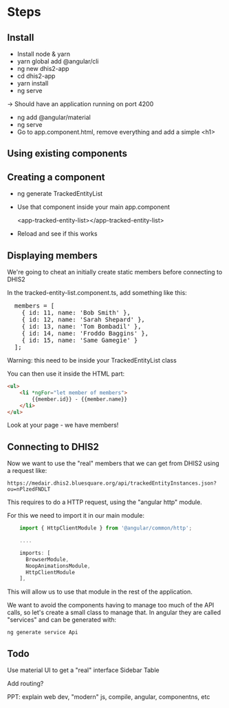 # Steps

## Install

- Install node & yarn
- yarn global add @angular/cli
- ng new dhis2-app
- cd dhis2-app
- yarn install
- ng serve

-> Should have an application running on port 4200

- ng add @angular/material
- ng serve
- Go to app.component.html, remove everything and add a simple &lt;h1>

## Using existing components

## Creating a component

- ng generate TrackedEntityList
- Use that component inside your main app.component

    &lt;app-tracked-entity-list>&lt;/app-tracked-entity-list>

- Reload and see if this works

## Displaying members

We're going to cheat an initially create static members before connecting to DHIS2

In the tracked-entity-list.component.ts, add something like this:

<pre>
  members = [
    { id: 11, name: 'Bob Smith' },
    { id: 12, name: 'Sarah Shepard' },
    { id: 13, name: 'Tom Bombadil' },
    { id: 14, name: 'Froddo Baggins' },
    { id: 15, name: 'Same Gamegie' }
  ];
</pre>

Warning: this need to be inside your TrackedEntityList class

You can then use it inside the HTML part:

```html
<ul>
    <li *ngFor="let member of members">
        {{member.id}} - {{member.name}}
    </li>
</ul>
```

Look at your page - we have members!

## Connecting to DHIS2

Now we want to use the "real" members that we can get from DHIS2 using a request like:

    https://medair.dhis2.bluesquare.org/api/trackedEntityInstances.json?ou=nPlzedFNDLT

This requires to do a HTTP request, using the "angular http" module.

For this we need to import it in our main module:

```javascript
    import { HttpClientModule } from '@angular/common/http';

    ....

    imports: [
      BrowserModule,
      NoopAnimationsModule,
      HttpClientModule
    ],
```

This will allow us to use that module in the rest of the application.

We want to avoid the components having to manage too much of the API calls, so let's create a small class to manage that. In angular they are called "services" and can be generated with:

    ng generate service Api 





## Todo

Use material UI to get a "real" interface
Sidebar
Table

Add routing?

PPT: explain web dev, "modern" js, compile, angular, componentns, etc



